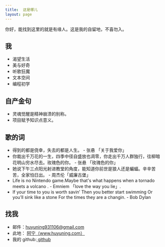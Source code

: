```yaml
---
title:  这是哪儿 
layout: page
---
```


你好，能找到这里的就是有缘人。这是我的自留地，不喜勿入。

## 我
   - 渴望生活
   - 美与好奇
   - 听歌狂魔
   - 文本空间
   - 编程初学
   
## 自产金句
   - 灵魂觉醒是精神崩溃的别称。
   - 项目赋予知识点意义。

## 歌的词

  - 得到的都是侥幸，失去的都是人生。 - 张悬 「关于我爱你」
  - 你栽出千万花的一生，四季中径自盛放也凋零，你走出千万人群独行，往柳暗花明山穷水尽去。玫瑰色的你。 - 张悬 「玫瑰色的你」
  - 她说下午三点阳光射进教堂的角度，能知道你前世是狼人还是蝙蝠。辛辛苦苦，全家怕日出。 - 周杰伦「威廉古堡」
  - Life is no Nintendo game.Maybe that's what happens when a tornado meets a volcano . - Emniem 「love the way you lie」.
  - If your time to you is worth savin’ Then you better start swimming Or you’ll sink like a stone For the times they are a changin.  -   Bob Dylan
  
## 找我

* 邮件：<i class="fa fa-envelope"></i>huyuning931106@gmail.com
* 此地： <i class="fa fa-pencil"></i><a href="http://www.huyuning.com" target="_blank" title="我的个人博客">阿宁（www.huyuning.com）</a>
* 我的 github:<i class="fa fa-github"></i><a href="http://www.github.com/BleuHu/" target="_blank" title="BleuHu的github"> github </a>


